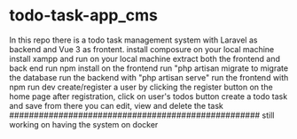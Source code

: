 # todo-task-app_cms
In this repo there is a todo task management system with Laravel as backend and Vue 3 as frontent. 
install composure on your local machine
install xampp and run on your local machine
extract both the frontend and back end 
run npm install on the frontend
run "php artisan migrate to migrate the database
run the backend with "php artisan serve"
run the frontend with npm run dev
create/register a user by clicking the register button 
on the home page after registration, click on user's todos button 
create a todo task and save
from there you can edit, view and delete the task 
###################################################
still working on having the system on docker
